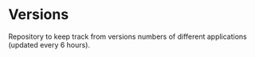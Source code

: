 # Versions

Repository to keep track from versions numbers of different applications (updated every 6 hours).